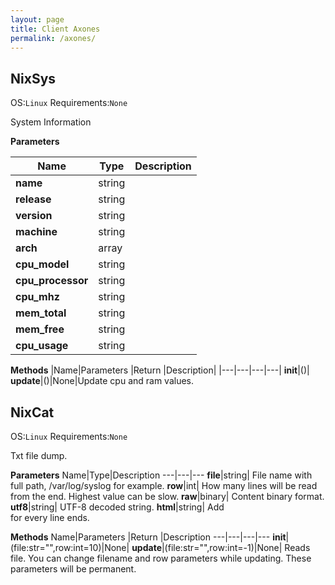 ```yaml
---
layout: page
title: Client Axones
permalink: /axones/
---
```


## NixSys
OS:`Linux` Requirements:`None` 

System Information

**Parameters**

|Name|Type|Description|
|---|---|---|
|**name**|string
|**release**|string
|**version**|string
|**machine**|string
|**arch**|array
|**cpu_model**|string
|**cpu_processor**|string
|**cpu_mhz**|string
|**mem_total**|string
|**mem_free**|string
|**cpu_usage**|string

**Methods**
|Name|Parameters |Return |Description|
|---|---|---|---|
**__init__**|()|
**update**|()|None|Update cpu and ram values.


## NixCat
OS:`Linux` Requirements:`None`

Txt file dump.

**Parameters**
Name|Type|Description
---|---|---
**file**|string| File name with full path, /var/log/syslog for example.
**row**|int| How many lines will be read from the end. Highest value can be slow.
**raw**|binary| Content binary format.
**utf8**|string| UTF-8 decoded string.
**html**|string| Add </br> for every line ends.

**Methods**
Name|Parameters |Return |Description
---|---|---|---
**__init__**|(file:str="",row:int=10)|None|
**update**|(file:str="",row:int=-1)|None| Reads file. You can change filename and row parameters while updating. These parameters will be permanent.
